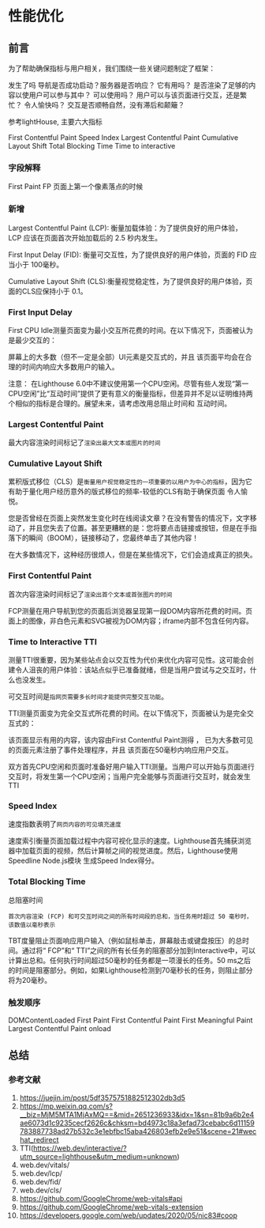 # 性能优化

## 前言

为了帮助确保指标与用户相关，我们围绕一些关键问题制定了框架：

发生了吗 导航是否成功启动？服务器是否响应？
它有用吗？ 是否渲染了足够的内容以使用户可以参与其中？
可以使用吗？ 用户可以与该页面进行交互，还是繁忙？
令人愉快吗？ 交互是否顺畅自然，没有滞后和颠簸？

参考lightHouse, 主要六大指标

 First Contentful Paint
 Speed Index
 Largest Contentful Paint
 Cumulative Layout Shift
 Total Blocking Time
 Time to interactive

### 字段解释

First Paint  FP   页面上第一个像素落点的时候

### 新增

Largest Contentful Paint (LCP): 衡量加载体验：为了提供良好的用户体验， LCP 应该在页面首次开始加载后的 2.5 秒内发生。

First Input Delay (FID): 衡量可交互性，为了提供良好的用户体验，页面的 FID 应当小于 100毫秒。

Cumulative Layout Shift (CLS):衡量视觉稳定性，为了提供良好的用户体验，页面的CLS应保持小于 0.1。

### First Input Delay

First CPU Idle测量页面变为最小交互所花费的时间。在以下情况下，页面被认为是最少交互的：

屏幕上的大多数（但不一定是全部）UI元素是交互式的，并且
该页面平均会在合理的时间内响应大多数用户的输入。

注意： 在Lighthouse 6.0中不建议使用第一个CPU空闲。尽管有些人发现“第一CPU空闲”比“互动时间”提供了更有意义的衡量指标，但差异并不足以证明维持两个相似的指标是合理的。展望未来，请考虑改用总阻止时间和 互动时间。

### Largest Contentful Paint

最大内容渲染时间标记了`渲染出最大文本或图片的时间`

### Cumulative Layout Shift

累积版式移位（CLS）是`衡量用户视觉稳定性的一项重要的以用户为中心的指标`，因为它有助于量化用户经历意外的版式移位的频率-较低的CLS有助于确保页面 令人愉悦。

您是否曾经在页面上突然发生变化时在线阅读文章？在没有警告的情况下，文字移动了，并且您失去了位置。甚至更糟糕的是：您将要点击链接或按钮，但是在手指落下的瞬间（BOOM），链接移动了，您最终单击了其他内容！

在大多数情况下，这种经历很烦人，但是在某些情况下，它们会造成真正的损失。

### First Contentful Paint

 首次内容渲染时间标记了`渲染出首个文本或首张图片的时间`

 FCP测量在用户导航到您的页面后浏览器呈现第一段DOM内容所花费的时间。页面上的图像，非白色<canvas>元素和SVG被视为DOM内容；iframe内部不包含任何内容。

### Time to Interactive TTI

测量TTI很重要，因为某些站点会以交互性为代价来优化内容可见性。这可能会创建令人沮丧的用户体验：该站点似乎已准备就绪，但是当用户尝试与之交互时，什么也没发生。

可交互时间是`指网页需要多长时间才能提供完整交互功能`。

TTI测量页面变为完全交互式所花费的时间。在以下情况下，页面被认为是完全交互式的：

该页面显示有用的内容，该内容由First Contentful Paint测得 ，
已为大多数可见的页面元素注册了事件处理程序，并且
该页面在50毫秒内响应用户交互。

双方首先CPU空闲和页面时准备好用户输入TTI测量。当用户可以开始与页面进行交互时，将发生第一个CPU空闲；当用户完全能够与页面进行交互时，就会发生TTI

### Speed Index

速度指数表明了`网页内容的可见填充速度`

速度索引衡量页面加载过程中内容可视化显示的速度。Lighthouse首先捕获浏览器中加载页面的视频，然后计算帧之间的视觉进度。然后，Lighthouse使用Speedline Node.js模块 生成Speed Index得分。

### Total Blocking Time

总阻塞时间

`首次内容渲染 (FCP) 和可交互时间之间的所有时间段的总和，当任务用时超过 50 毫秒时，该数值以毫秒表示`

TBT度量阻止页面响应用户输入（例如鼠标单击，屏幕敲击或键盘按压）的总时间。通过将“ FCP”和“ TTI”之间的所有长任务的阻塞部分加到Interactive中，可以计算出总和。任何执行时间超过50毫秒的任务都是一项漫长的任务。50 ms之后的时间是阻塞部分。例如，如果Lighthouse检测到70毫秒长的任务，则阻止部分将为20毫秒。

### 触发顺序

DOMContentLoaded
First Paint
First Contentful Paint
First Meaningful Paint
Largest Contentful Paint
onload

## 总结

### 参考文献

1. <https://juejin.im/post/5df3575751882512302db3d5>
2. <https://mp.weixin.qq.com/s?__biz=MjM5MTA1MjAxMQ==&mid=2651236933&idx=1&sn=81b9a6b2e4ae6073d1c9235cecf2626c&chksm=bd4973c18a3efad73cebabc6d11159783887738ad27b532c3e1ebfbc15aba426803efb2e9e51&scene=21#wechat_redirect>
3. TTI(<https://web.dev/interactive/?utm_source=lighthouse&utm_medium=unknown>)
4. web.dev/vitals/
5. web.dev/lcp/
6. web.dev/fid/
7. web.dev/cls/
8. <https://github.com/GoogleChrome/web-vitals#api>
9. <https://github.com/GoogleChrome/web-vitals-extension>
10. <https://developers.google.com/web/updates/2020/05/nic83#coop>
